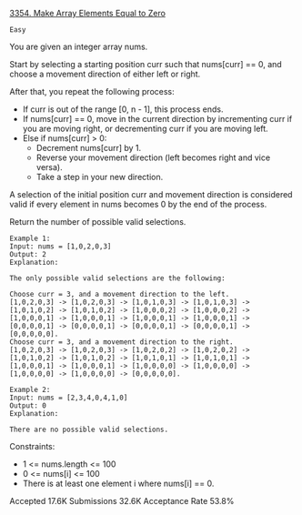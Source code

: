 [3354. Make Array Elements Equal to Zero](https://leetcode.com/problems/make-array-elements-equal-to-zero/)

`Easy`

You are given an integer array nums.

Start by selecting a starting position curr such that nums[curr] == 0, and choose a movement direction of either left or right.

After that, you repeat the following process:

- If curr is out of the range [0, n - 1], this process ends.
- If nums[curr] == 0, move in the current direction by incrementing curr if you are moving right, or decrementing curr if you are moving left.
- Else if nums[curr] > 0:
  - Decrement nums[curr] by 1.
  - Reverse your movement direction (left becomes right and vice versa).
  - Take a step in your new direction.

A selection of the initial position curr and movement direction is considered valid if every element in nums becomes 0 by the end of the process.

Return the number of possible valid selections.

```
Example 1:
Input: nums = [1,0,2,0,3]
Output: 2
Explanation:

The only possible valid selections are the following:

Choose curr = 3, and a movement direction to the left.
[1,0,2,0,3] -> [1,0,2,0,3] -> [1,0,1,0,3] -> [1,0,1,0,3] -> [1,0,1,0,2] -> [1,0,1,0,2] -> [1,0,0,0,2] -> [1,0,0,0,2] -> [1,0,0,0,1] -> [1,0,0,0,1] -> [1,0,0,0,1] -> [1,0,0,0,1] -> [0,0,0,0,1] -> [0,0,0,0,1] -> [0,0,0,0,1] -> [0,0,0,0,1] -> [0,0,0,0,0].
Choose curr = 3, and a movement direction to the right.
[1,0,2,0,3] -> [1,0,2,0,3] -> [1,0,2,0,2] -> [1,0,2,0,2] -> [1,0,1,0,2] -> [1,0,1,0,2] -> [1,0,1,0,1] -> [1,0,1,0,1] -> [1,0,0,0,1] -> [1,0,0,0,1] -> [1,0,0,0,0] -> [1,0,0,0,0] -> [1,0,0,0,0] -> [1,0,0,0,0] -> [0,0,0,0,0].

Example 2:
Input: nums = [2,3,4,0,4,1,0]
Output: 0
Explanation:

There are no possible valid selections.
```

Constraints:

- 1 <= nums.length <= 100
- 0 <= nums[i] <= 100
- There is at least one element i where nums[i] == 0.

Accepted
17.6K
Submissions
32.6K
Acceptance Rate
53.8%